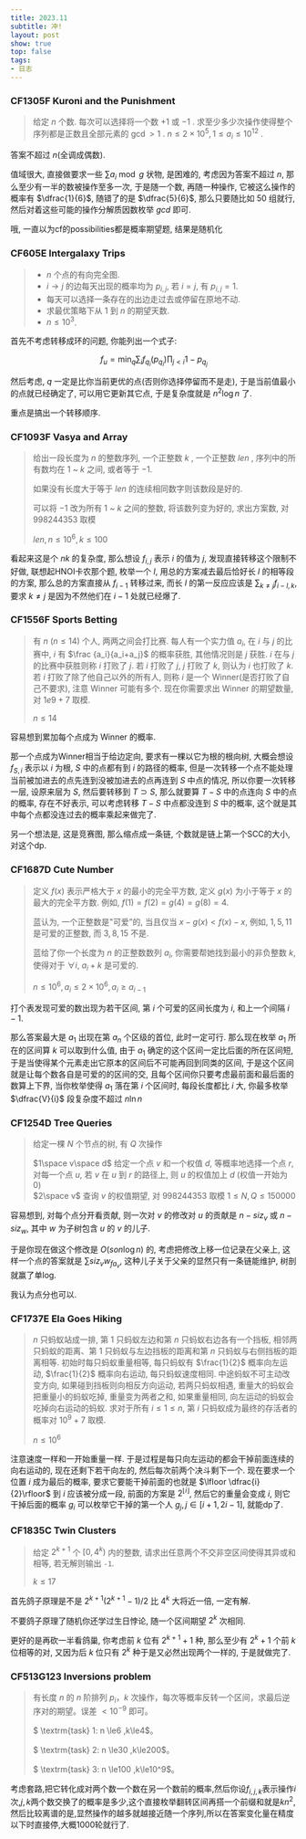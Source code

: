 ```yaml
---
title: 2023.11
subtitle: 冲!
layout: post
show: true
top: false
tags: 
- 日志
---
```


### CF1305F Kuroni and the Punishment

> 给定 $n$ 个数. 每次可以选择将一个数 $+1$ 或 $-1$ . 求至少多少次操作使得整个序列都是正数且全部元素的 $\gcd>1$ .
> $n\leq 2\times10^5, 1\le a_i\leq 10^{12}$ .

答案不超过 $n$(全调成偶数).

值域很大, 直接做要求一些 $\sum a_i\bmod g$ 状物, 是困难的, 考虑因为答案不超过 $n$, 那么至少有一半的数被操作至多一次, 于是随一个数, 再随一种操作, 它被这么操作的概率有 $\dfrac{1}{6}$, 随错了的是 $\dfrac{5}{6}$, 那么只要随比如 $50$ 组就行, 然后对着这些可能的操作分解质因数枚举 $gcd$ 即可.

哦, 一直以为cf的possibilities都是概率期望题, 结果是随机化

### CF605E Intergalaxy Trips

> - $n$ 个点的有向完全图.
> - $i \to j$ 的边每天出现的概率均为 $p_{i, j}$, 若 $i = j$, 有 $p_{i, j} = 1$.
> - 每天可以选择一条存在的出边走过去或停留在原地不动.
> - 求最优策略下从 $1$ 到 $n$ 的期望天数.
> - $n \le 10^3$.

首先不考虑转移成环的问题, 你能列出一个式子:

$$
f_u=\min_q \sum_i f_{q_i}(p_{q_i}) \prod_{j<i} {1-p_{q_j}}
$$

然后考虑, $q$ 一定是比你当前更优的点(否则你选择停留而不是走), 于是当前值最小的点就已经确定了, 可以用它更新其它点, 于是复杂度就是 $n^2\log n$ 了.

重点是搞出一个转移顺序.

### CF1093F Vasya and Array

> 给出一段长度为 $n$ 的整数序列, 一个正整数 $k$ , 一个正整数 $len$ , 序列中的所有数均在 $1$ ~ $k$ 之间, 或者等于 $-1$.
> 
> 如果没有长度大于等于 $len$ 的连续相同数字则该数段是好的.
> 
> 可以将 $-1$ 改为所有 $1$ ~ $k$ 之间的整数, 将该数列变为好的, 求出方案数, 对 $998244353$ 取模
> 
> $len, n\le 10^6, k\le 100$

看起来这是个 $nk$ 的复杂度, 那么想设 $f_{i, j}$ 表示 $i$ 的值为 $j$, 发现直接转移这个限制不好做, 联想起HNOI卡农那个题, 枚举一个 $l$, 用总的方案减去最后恰好长 $l$ 的相等段的方案, 那么总的方案直接从 $f_{i-1}$ 转移过来, 而长 $l$ 的第一反应应该是 $\sum_{k\ne j} f_{i-l, k}$, 要求 $k\ne j$ 是因为不然他们在 $i-1$ 处就已经爆了.

### CF1556F Sports Betting

> 有 $n\ (n\le14)$ 个人, 两两之间会打比赛. 每人有一个实力值 $a_i$, 在 $i$ 与 $j$ 的比赛中, $i$ 有 $\frac {a_i}{a_i+a_j}$ 的概率获胜, 其他情况则是 $j$ 获胜. $i$ 在与 $j$ 的比赛中获胜则称 $i$ 打败了 $j$. 若 $i$ 打败了 $j$, $j$ 打败了 $k$, 则认为 $i$ 也打败了 $k$. 若 $i$ 打败了除了他自己以外的所有人, 则称 $i$ 是一个 Winner(是否打败了自己不要求), 注意 Winner  可能有多个. 现在你需要求出 Winner 的期望数量, 对 $1e9+7$ 取模.
> 
> $n\le 14$

容易想到累加每个点成为 Winner 的概率.

那一个点成为Winner相当于给边定向, 要求有一棵以它为根的根向树, 大概会想设 $f_{S, i}$ 表示以 $i$ 为根, $S$ 中的点都有到 $i$ 的路径的概率, 但是一次转移一个点不能处理当前被加进去的点先连到没被加进去的点再连到 $S$ 中点的情况, 所以你要一次转移一层, 设原来层为 $S$, 然后要转移到 $T\supset S$, 那么就要算 $T-S$ 中的点连向 $S$ 中的点的概率, 存在不好表示, 可以考虑转移 $T-S$ 中点都没连到 $S$ 中的概率, 这个就是其中每个点都没连过去的概率乘起来做完了.

另一个想法是, 这是竞赛图, 那么缩点成一条链, 个数就是链上第一个SCC的大小, 对这个dp.

### CF1687D Cute Number

> 定义 $f(x)$ 表示严格大于 $x$ 的最小的完全平方数, 定义 $g(x)$ 为小于等于 $x$ 的最大的完全平方数. 例如, $f(1)=f(2)=g(4)=g(8)=4$.
> 
> 蓝认为, 一个正整数是"可爱”的, 当且仅当 $x-g(x)<f(x)-x$, 例如, $1, 5, 11$ 是可爱的正整数, 而 $3, 8, 15$ 不是.
> 
> 蓝给了你一个长度为 $n$ 的正整数数列 $a_i$, 你需要帮她找到最小的非负整数 $k$, 使得对于 $\forall i$, $a_i+k$ 是可爱的.
>
> $n\le 10^6, a_i\le 2\times 10^6, a_i\ge a_{i-1}$

打个表发现可爱的数出现为若干区间, 第 $i$ 个可爱的区间长度为 $i$, 和上一个间隔 $i-1$.

那么答案最大是 $a_1$ 出现在第 $a_n$ 个区级的首位, 此时一定可行. 那么现在枚举 $a_1$ 所在的区间算 $k$ 可以取到什么值, 由于 $a_1$ 确定的这个区间一定比后面的所在区间短, 于是当使得某个元素走出它原本的区间后不可能再回到同类的区间, 于是这个区间就是让每个数各自是可爱的的区间的交, 且每个区间你只要考虑最前面和最后面的数算上下界, 当你枚举使得 $a_1$ 落在第 $i$ 个区间时, 每段长度都比 $i$ 大, 你最多枚举 $\dfrac{V}{i}$ 段复杂度不超过 $n\ln n$

### CF1254D Tree Queries

> 给定一棵 $N$ 个节点的树, 有 $Q$ 次操作
> 
> $1\space v\space d$ 给定一个点 $v$ 和一个权值 $d$, 等概率地选择一个点 $r$, 对每一个点 $u$, 若 $v$ 在 $u$ 到 $r$ 的路径上, 则 $u$ 的权值加上 $d$ (权值一开始为 $0$)  
> $2\space v$  查询 $v$ 的权值期望, 对 $998244353$ 取模
> $1\leqslant N, Q \leqslant 150000$

容易想到, 对每个点分开看贡献, 则一次对 $v$ 的修改对 $u$ 的贡献是 $n-siz_v$ 或 $n-siz_w$, 其中 $w$ 为子树包含 $u$ 的 $v$ 的儿子.

于是你现在做这个修改是 $O(son\log n)$ 的, 考虑把修改上移一位记录在父亲上, 这样一个点的答案就是 $\sum siz_v w_{fa_v}$, 这种儿子关于父亲的显然只有一条链能维护, 树剖就赢了单log.

我认为点分也可以.

### CF1737E Ela Goes Hiking

> $n$ 只蚂蚁站成一排, 第 $1$ 只蚂蚁左边和第 $n$ 只蚂蚁右边各有一个挡板, 相邻两只蚂蚁的距离、第 $1$ 只蚂蚁与左边挡板的距离和第 $n$ 只蚂蚁与右侧挡板的距离相等. 初始时每只蚂蚁重量相等, 每只蚂蚁有 $\frac{1}{2}$ 概率向左运动, $\frac{1}{2}$ 概率向右运动, 每只蚂蚁速度相同. 中途蚂蚁不可主动改变方向, 如果碰到挡板则向相反方向运动, 若两只蚂蚁相遇, 重量大的蚂蚁会把重量小的蚂蚁吃掉, 重量变为两者之和, 如果重量相同, 向左运动的蚂蚁会吃掉向右运动的蚂蚁. 求对于所有 $i\le1\le n$, 第 $i$ 只蚂蚁成为最终的存活者的概率对 $10^9+7$ 取模.
> 
> $n\le 10^6$

注意速度一样和一开始重量一样. 于是过程是每只向左运动的都会干掉前面连续的向右运动的, 现在还剩下若干向左的, 然后每次前两个决斗剩下一个. 现在要求一个位置 $i$ 成为最后的概率, 要求它要能干掉前面的也就是 $\lfloor \dfrac{i}{2}\rfloor$ 到 $i$ 应该被分成一段, 前面的方案是 $2^{\lfloor i\rfloor}$, 然后它的重量会变成 $i$, 则它干掉后面的概率 $g_i$ 可以枚举它干掉的第一个人 $g_j, j\in [i+1, 2i-1]$, 就能dp了.

### CF1835C Twin Clusters

> 给定 $2^{k+1}$ 个 $[0, 4^k)$ 内的整数, 请求出任意两个不交非空区间使得其异或和相等, 若无解则输出 `-1`.
> 
> $k\le 17$

首先鸽子原理是不是 $2^{k+1}(2^{k+1}-1)/2$ 比 $4^k$ 大将近一倍, 一定有解.

不要鸽子原理了随机你还学过生日悖论, 随一个区间期望 $2^k$ 次相同.

更好的是再砍一半看鸽巢, 你考虑前 $k$ 位有 $2^{k+1}+1$ 种, 那么至少有 $2^k+1$ 个前 $k$ 位相等的对, 又因为后 $k$ 位只有 $2^k$ 种于是又必然出现两个一样的, 于是就做完了.

### CF513G123 Inversions problem

> 有长度 $n$ 的 $n$ 阶排列 $p_i$，$k$ 次操作，每次等概率反转一个区间，求最后逆序对的期望。误差 $<10^{-9}$ 即可。
> 
> $ \textrm{task} 1: n \le6 ,k\le4$。
> 
> $ \textrm{task} 2: n \le30 ,k\le200$。
> 
> $ \textrm{task} 3: n \le100 ,k\le10^9$。

考虑套路,把它转化成对两个数一个数在另一个数前的概率,然后你设$f_{i,j,k}$表示操作$i$次,$j,k$两个数交换了的概率是多少,这个直接枚举翻转区间再搭一个前缀和就是$kn^2$,然后比较离谱的是,显然操作的越多就越接近随一个序列,所以在答案变化量在精度以下时直接停,大概1000轮就行了.